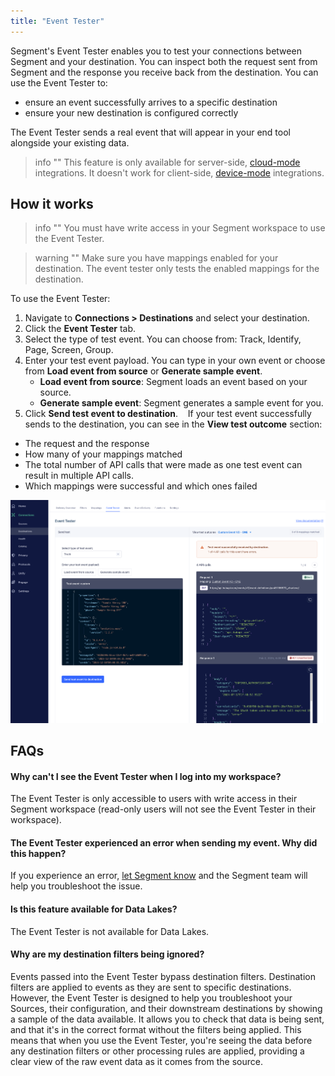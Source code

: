 ```yaml
---
title: "Event Tester"
---
```



Segment's Event Tester enables you to test your connections between Segment and your destination. You can inspect both the request sent from Segment and the response you receive back from the destination. You can use the Event Tester to: 

*   ensure an event successfully arrives to a specific destination
*   ensure your new destination is configured correctly

The Event Tester sends a real event that will appear in your end tool alongside your existing data. 


> info ""
> This feature is only available for server-side, [cloud-mode](/docs/connections/destinations/#connection-modes) integrations. It doesn't work for client-side, [device-mode](/docs/connections/destinations/#connection-modes) integrations. 

## How it works

> info ""
> You must have write access in your Segment workspace to use the Event Tester. 

> warning ""
> Make sure you have mappings enabled for your destination. The event tester only tests the enabled mappings for the destination. 

To use the Event Tester: 
1. Navigate to **Connections > Destinations** and select your destination.
2. Click the **Event Tester** tab. 
3. Select the type of test event. You can choose from: Track, Identify, Page, Screen, Group. 
4. Enter your test event payload. You can type in your own event or choose from **Load event from source** or **Generate sample event**.
   * **Load event from source**: Segment loads an event based on your source. 
   * **Generate sample event**: Segment generates a sample event for you. 
5. Click **Send test event to destination**. 
  
If your test event successfully sends to the destination, you can see in the **View test outcome** section:
* The request and the response
* How many of your mappings matched
* The total number of API calls that were made as one test event can result in multiple API calls. 
* Which mappings were successful and which ones failed

![Screenshot of the Event Tester with a Track test event that resulted in 4 API calls](images/event-tester2025.png)

## FAQs

#### Why can't I see the Event Tester when I log into my workspace?

The Event Tester is only accessible to users with write access in their Segment workspace (read-only users will not see the Event Tester in their workspace). 

#### The Event Tester experienced an error when sending my event. Why did this happen?

If you experience an error, [let Segment know](mailto:friends@segment.com) and the Segment team will help you troubleshoot the issue.

#### Is this feature available for Data Lakes?

The Event Tester is not available for Data Lakes.

#### Why are my destination filters being ignored?

Events passed into the Event Tester bypass destination filters. Destination filters are applied to events as they are sent to specific destinations. However, the Event Tester is designed to help you troubleshoot your Sources, their configuration, and their downstream destinations by showing a sample of the data available. It allows you to check that data is being sent, and that it's in the correct format without the filters being applied. This means that when you use the Event Tester, you're seeing the data before any destination filters or other processing rules are applied, providing a clear view of the raw event data as it comes from the source.
